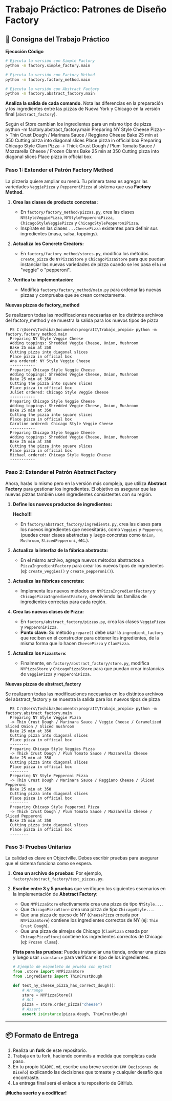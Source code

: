 # Trabajo Práctico: Patrones de Diseño Factory
## 🚀 Consigna del Trabajo Práctico

**Ejecución Código**

```bash
# Ejecuta la versión con Simple Factory
python -m factory.simple_factory.main

# Ejecuta la versión con Factory Method
python -m factory.factory_method.main

# Ejecuta la versión con Abstract Factory
python -m factory.abstract_factory.main
```

**Analiza la salida de cada comando.** Nota las diferencias en la preparación y los ingredientes entre las pizzas de Nueva York y Chicago en la versión final (`abstract_factory`).

Según el Store cambian los ingredientes para un mismo tipo de pizza
python -m factory.abstract_factory.main
    Preparing NY Style Cheese Pizza
    -> Thin Crust Dough / Marinara Sauce / Reggiano Cheese
    Bake 25 min at 350
    Cutting pizza into diagonal slices
    Place pizza in official box
    Preparing Chicago Style Clam Pizza
    -> Thick Crust Dough / Plum Tomato Sauce / Mozzarella Cheese / Frozen Clams
    Bake 25 min at 350
    Cutting pizza into diagonal slices
    Place pizza in official box

### Paso 1: Extender el Patrón Factory Method

La pizzería quiere ampliar su menú. Tu primera tarea es agregar las variedades `VeggiePizza` y `PepperoniPizza` al sistema que usa **Factory Method**.

1.  **Crea las clases de producto concretas:**

      * En `factory/factory_method/pizzas.py`, crea las clases `NYStyleVeggiePizza`, `NYStylePepperoniPizza`, `ChicagoStyleVeggiePizza` y `ChicagoStylePepperoniPizza`.
      * Inspírate en las clases `...CheesePizza` existentes para definir sus ingredientes (masa, salsa, toppings).

2.  **Actualiza los Concrete Creators:**

      * En `factory/factory_method/stores.py`, modifica los métodos `create_pizza` de `NYPizzaStore` y `ChicagoPizzaStore` para que puedan instanciar las nuevas variedades de pizza cuando se les pasa el `kind` "veggie" o "pepperoni".

3.  **Verifica tu implementación:**

      * Modifica `factory/factory_method/main.py` para ordenar las nuevas pizzas y comprueba que se crean correctamente.

**Nuevas pizzas de factory_method**

Se realizaron todas las modificaciones necesarias en los distintos archivos del factory_method y se muestra la salida para los nuevos tipos de pizza

      PS C:\Users\Toshiba\Documents\prograII\Trabajo_propio> python -m factory.factory_method.main
      Preparing NY Style Veggie Cheese
      Adding toppings: Shredded Veggie Cheese, Onion, Mushroom
      Bake 25 min at 350
      Cutting pizza into diagonal slices
      Place pizza in official box
      Ana ordered: NY Style Veggie Cheese
      -----------
      Preparing Chicago Style Veggie Cheese
      Adding toppings: Shredded Veggie Cheese, Onion, Mushroom
      Bake 25 min at 350
      Cutting the pizza into square slices
      Place pizza in official box
      Juliet ordered: Chicago Style Veggie Cheese
      -----------
      Preparing Chicago Style Veggie Cheese
      Adding toppings: Shredded Veggie Cheese, Onion, Mushroom
      Bake 25 min at 350
      Cutting the pizza into square slices
      Place pizza in official box
      Caroline ordered: Chicago Style Veggie Cheese
      -----------
      Preparing Chicago Style Veggie Cheese
      Adding toppings: Shredded Veggie Cheese, Onion, Mushroom
      Bake 25 min at 350
      Cutting the pizza into square slices
      Place pizza in official box
      Michael ordered: Chicago Style Veggie Cheese
      -----------

### Paso 2: Extender el Patrón Abstract Factory

Ahora, harás lo mismo pero en la versión más compleja, que utiliza **Abstract Factory** para gestionar los ingredientes. El objetivo es asegurar que las nuevas pizzas también usen ingredientes consistentes con su región.

1.  **Define los nuevos productos de ingredientes:**
    
    **Hecho!!!**
      * En `factory/abstract_factory/ingredients.py`, crea las clases para los nuevos ingredientes que necesitarás, como `Veggies` y `Pepperoni` (puedes crear clases abstractas y luego concretas como `Onion`, `Mushroom`, `SlicedPepperoni`, etc.).

2.  **Actualiza la interfaz de la fábrica abstracta:**

      * En el mismo archivo, agrega nuevos métodos abstractos a `PizzaIngredientFactory` para crear los nuevos tipos de ingredientes (ej: `create_veggies()` y `create_pepperoni()`).

3.  **Actualiza las fábricas concretas:**

      * Implementa los nuevos métodos en `NYPizzaIngredientFactory` y `ChicagoPizzaIngredientFactory`, devolviendo las familias de ingredientes correctas para cada región.

4.  **Crea las nuevas clases de Pizza:**

      * En `factory/abstract_factory/pizzas.py`, crea las clases `VeggiePizza` y `PepperoniPizza`.
      * **Punto clave:** Su método `prepare()` debe usar la `ingredient_factory` que reciben en el constructor para obtener los ingredientes, de la misma forma que lo hacen `CheesePizza` y `ClamPizza`.

5.  **Actualiza los `PizzaStore`:**

      * Finalmente, en `factory/abstract_factory/store.py`, modifica `NYPizzaStore` y `ChicagoPizzaStore` para que puedan crear instancias de `VeggiePizza` y `PepperoniPizza`.

**Nuevas pizzas de abstract_factory**

Se realizaron todas las modificaciones necesarias en los distintos archivos del abstract_factory y se muestra la salida para los nuevos tipos de pizza

      PS C:\Users\Toshiba\Documents\prograII\Trabajo_propio> python -m factory.abstract_factory.main
      Preparing NY Style Veggie Pizza
      -> Thin Crust Dough / Marinara Sauce / Veggie Cheese / Caramelized Sliced Onion / Sliced mushroom
      Bake 25 min at 350
      Cutting pizza into diagonal slices
      Place pizza in official box
      --------
      Preparing Chicago Style Veggies Pizza
      -> Thick Crust Dough / Plum Tomato Sauce / Mozzarella Cheese
      Bake 25 min at 350
      Cutting pizza into diagonal slices
      Place pizza in official box
      --------
      Preparing NY Style Pepperoni Pizza
      -> Thin Crust Dough / Marinara Sauce / Reggiano Cheese / Sliced Pepperoni
      Bake 25 min at 350
      Cutting pizza into diagonal slices
      Place pizza in official box
      --------
      Preparing Chicago Style Pepperoni Pizza
      -> Thick Crust Dough / Plum Tomato Sauce / Mozzarella Cheese / Sliced Pepperoni
      Bake 25 min at 350
      Cutting pizza into diagonal slices
      Place pizza in official box
      --------

### Paso 3: Pruebas Unitarias

La calidad es clave en Objectville. Debes escribir pruebas para asegurar que el sistema funciona como se espera.

1.  **Crea un archivo de pruebas:** Por ejemplo, `factory/abstract_factory/test_pizzas.py`.

2.  **Escribe entre 3 y 5 pruebas** que verifiquen los siguientes escenarios en la implementación de **Abstract Factory**:

      * Que `NYPizzaStore` efectivamente crea una pizza de tipo `NYStyle...`.
      * Que `ChicagoPizzaStore` crea una pizza de tipo `ChicagoStyle...`.
      * Que una pizza de queso de NY (`CheesePizza` creada por `NYPizzaStore`) contiene los ingredientes correctos de NY (ej: `Thin Crust Dough`).
      * Que una pizza de almejas de Chicago (`ClamPizza` creada por `ChicagoPizzaStore`) contiene los ingredientes correctos de Chicago (ej: `Frozen Clams`).

    **Pista para las pruebas:** Puedes instanciar una tienda, ordenar una pizza y luego usar `isinstance` para verificar el tipo de los ingredientes.

    ```python
    # Ejemplo de esqueleto de prueba con pytest
    from .store import NYPizzaStore
    from .ingredients import ThinCrustDough

    def test_ny_cheese_pizza_has_correct_dough():
        # Arrange
        store = NYPizzaStore()
        # Act
        pizza = store.order_pizza("cheese")
        # Assert
        assert isinstance(pizza.dough, ThinCrustDough)
    ```

-----

## 📦 Formato de Entrega

1.  Realiza un **fork** de este repositorio.
2.  Trabaja en tu fork, haciendo commits a medida que completas cada paso.
3.  En tu propio `README.md`, escribe una breve sección (`## Decisiones de Diseño`) explicando las decisiones que tomaste y cualquier desafío que encontraste.
4.  La entrega final será el enlace a tu repositorio de GitHub.

**¡Mucha suerte y a codificar\!**
